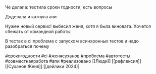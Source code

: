   

Че делала: тестила сроки годности, есть вопросы

Доделала и катнула апи 

  

Нужен новый сервис! выбесил женя, хотя я была виновата. Хочется сбежать от командной работы

В тестах в ci проблема с запуском асинхронных тестов и надо разобраться почему

#срокигодности #ci #женясуханов #проблема #автотесты  #совместнаяработа #апи #реализовано
[[Люди]]
[[рефлексия]]
[[Суханов Женя]]
[[дейлики 2024]]